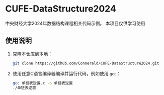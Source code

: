 # CUFE-DataStructure2024

中央财经大学2024年数据结构课程相关代码示例。
本项目仅供学习使用

## 使用说明

1. 克隆本仓库到本地：
    ```sh
    git clone https://github.com/Connerald/CUFE-DataStructure2024.git
    ```

2. 使用任意C语言编译器编译并运行代码，例如使用 `gcc`：
    ```sh
    gcc 单链表逆置.c -o 单链表逆置
    ./单链表逆置
    ```
